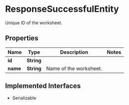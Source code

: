 

# ResponseSuccessfulEntity

Unique ID of the worksheet.

## Properties

| Name | Type | Description | Notes |
|------------ | ------------- | ------------- | -------------|
|**id** | **String** |  |  |
|**name** | **String** | Name of the worksheet. |  |


## Implemented Interfaces

* Serializable


